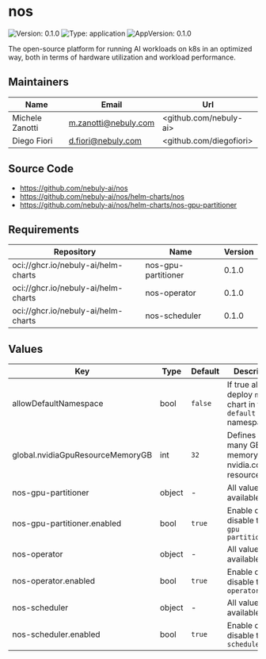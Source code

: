 # nos

![Version: 0.1.0](https://img.shields.io/badge/Version-0.1.0-informational?style=flat-square) ![Type: application](https://img.shields.io/badge/Type-application-informational?style=flat-square) ![AppVersion: 0.1.0](https://img.shields.io/badge/AppVersion-0.1.0-informational?style=flat-square)

The open-source platform for running AI workloads on k8s in an optimized way, both in terms of hardware utilization and workload performance.

## Maintainers

| Name | Email | Url |
| ---- | ------ | --- |
| Michele Zanotti | <m.zanotti@nebuly.com> | <github.com/nebuly-ai> |
| Diego Fiori | <d.fiori@nebuly.com> | <github.com/diegofiori> |

## Source Code

* <https://github.com/nebuly-ai/nos>
* <https://github.com/nebuly-ai/nos/helm-charts/nos>
* <https://github.com/nebuly-ai/nos/helm-charts/nos-gpu-partitioner>

## Requirements

| Repository | Name | Version |
|------------|------|---------|
| oci://ghcr.io/nebuly-ai/helm-charts | nos-gpu-partitioner | 0.1.0 |
| oci://ghcr.io/nebuly-ai/helm-charts | nos-operator | 0.1.0 |
| oci://ghcr.io/nebuly-ai/helm-charts | nos-scheduler | 0.1.0 |

## Values

| Key | Type | Default | Description |
|-----|------|---------|-------------|
| allowDefaultNamespace | bool | `false` | If true allows to deploy `nos` chart in the `default` namespace |
| global.nvidiaGpuResourceMemoryGB | int | `32` | Defines how many GB of memory each nvidia.com/gpu resource has. |
| nos-gpu-partitioner | object | - | All values available [here](../nos-gpu-partitioner/README.md). |
| nos-gpu-partitioner.enabled | bool | `true` | Enable or disable the `nos gpu partitioner` |
| nos-operator | object | - | All values available [here](../nos-operator/README.md). |
| nos-operator.enabled | bool | `true` | Enable or disable the `nos operator` |
| nos-scheduler | object | - | All values available [here](../nos-scheduler/README.md). |
| nos-scheduler.enabled | bool | `true` | Enable or disable the `nos scheduler` |

